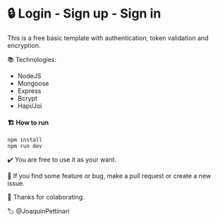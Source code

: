 # 🔒 Login - Sign up - Sign in

This is a free basic template with authentication, token validation and encryption.

📚 Technologies: 
  - NodeJS
  - Mongoose
  - Express
  - Bcrypt
  - Hapi/Joi

#### 🏗️ How to run
```
npm install
npm run dev
```
✔️ You are free to use it as your want. 

🚩 If you find some feature or bug, make a pull request or create a new issue.

👋 Thanks for colaborating.

🏷️ @JoaquinPettinari
